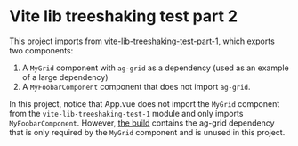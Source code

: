 # Vite lib treeshaking test part 2

This project imports from [vite-lib-treeshaking-test-part-1](https://github.com/curtgrimes/vite-lib-treeshaking-test-1), which exports two components:

1. A `MyGrid` component with `ag-grid` as a dependency (used as an example of a large dependency)
2. A `MyFoobarComponent` component that does not import `ag-grid`.

In this project, notice that App.vue does not import the `MyGrid` component from
the `vite-lib-treeshaking-test-1` module and only imports `MyFoobarComponent`.
However, [the build](https://github.com/curtgrimes/vite-lib-treeshaking-test-2/tree/main/dist/assets) contains the ag-grid dependency that is only required by the
`MyGrid` component and is unused in this project.
